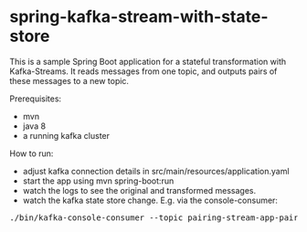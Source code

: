 # spring-kafka-stream-with-state-store

This is a sample Spring Boot application for a stateful transformation with Kafka-Streams. It reads messages from one topic, and outputs pairs of these messages to a new topic. 

Prerequisites:

* mvn 
* java 8
* a running kafka cluster

How to run: 
* adjust kafka connection details in src/main/resources/application.yaml
* start the app using mvn spring-boot:run
* watch the logs to see the original and transformed messages. 
* watch the kafka state store change. E.g. via the console-consumer:

<pre>
./bin/kafka-console-consumer --topic pairing-stream-app-pairs-store-changelog --bootstrap-server localhost:9092
</pre>
